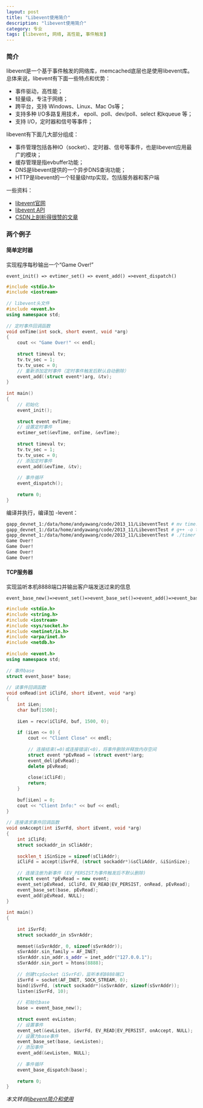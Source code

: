```yaml
---
layout: post
title: "Libevent使用简介"
description: "libevent使用简介"
category: 专业
tags: [libevent, 网络, 高性能, 事件触发]
---
```


### 简介
libevent是一个基于事件触发的网络库，memcached底层也是使用libevent库。   
总体来说，libevent有下面一些特点和优势：

* 事件驱动，高性能；
* 轻量级，专注于网络； 
* 跨平台，支持 Windows、Linux、Mac Os等； 
* 支持多种 I/O多路复用技术， epoll、poll、dev/poll、select 和kqueue 等； 
* 支持 I/O，定时器和信号等事件；

libevent有下面几大部分组成：

* 事件管理包括各种IO（socket）、定时器、信号等事件，也是libevent应用最广的模块；
* 缓存管理是指evbuffer功能；
* DNS是libevent提供的一个异步DNS查询功能；
* HTTP是libevent的一个轻量级http实现，包括服务器和客户端

一些资料：

* [libevent官网](http://libevent.org/) 
* [libevent API](http://www.monkey.org/~provos/libevent/doxygen-2.0.1/index.html)
* [CSDN上剖析得很赞的文章](http://blog.csdn.net/sparkliang/article/details/4957667)

### 两个例子
#### 简单定时器
实现程序每秒输出一个“Game Over!”  
 
	event_init() => evtimer_set() => event_add() =>event_dispatch()

```c++
#include <stdio.h>  
#include <iostream>  
  
// libevent头文件  
#include <event.h>  
using namespace std;  
  
// 定时事件回调函数  
void onTime(int sock, short event, void *arg)  
{  
    cout << "Game Over!" << endl;  
  
    struct timeval tv;  
    tv.tv_sec = 1;  
    tv.tv_usec = 0;  
    // 重新添加定时事件（定时事件触发后默认自动删除）  
    event_add((struct event*)arg, &tv);  
}  
  
int main()  
{  
    // 初始化  
    event_init();  
  
    struct event evTime;  
    // 设置定时事件  
    evtimer_set(&evTime, onTime, &evTime);  
  
    struct timeval tv;  
    tv.tv_sec = 1;  
    tv.tv_usec = 0;  
    // 添加定时事件  
    event_add(&evTime, &tv);  
  
    // 事件循环  
    event_dispatch();  
  
    return 0;  
}  
```

编译并执行，编译加 -levent：

```sh
gapp_devnet_1:/data/home/andyawang/code/2013_11/LibeventTest # mv time.cpp timer.cpp  
gapp_devnet_1:/data/home/andyawang/code/2013_11/LibeventTest # g++ -o timer timer.cpp -levent  
gapp_devnet_1:/data/home/andyawang/code/2013_11/LibeventTest # ./timer   
Game Over!  
Game Over!  
Game Over!  
Game Over!  
```

#### TCP服务器
实现监听本机8888端口并输出客户端发送过来的信息

	event_base_new()=>event_set()=>event_base_set()=>event_add()=>event_base_dispatch()

```c++
#include <stdio.h>  
#include <string.h>  
#include <iostream>  
#include <sys/socket.h>      
#include <netinet/in.h>      
#include <arpa/inet.h>      
#include <netdb.h>  
  
#include <event.h>  
using namespace std;  
  
// 事件base  
struct event_base* base;  
  
// 读事件回调函数  
void onRead(int iCliFd, short iEvent, void *arg)  
{  
    int iLen;  
    char buf[1500];  
  
    iLen = recv(iCliFd, buf, 1500, 0);  
  
    if (iLen <= 0) {  
        cout << "Client Close" << endl;  
  
        // 连接结束(=0)或连接错误(<0)，将事件删除并释放内存空间  
        struct event *pEvRead = (struct event*)arg;  
        event_del(pEvRead);  
        delete pEvRead;  
  
        close(iCliFd);  
        return;  
    }  
  
    buf[iLen] = 0;  
    cout << "Client Info:" << buf << endl;  
}  
  
// 连接请求事件回调函数  
void onAccept(int iSvrFd, short iEvent, void *arg)  
{  
    int iCliFd;  
    struct sockaddr_in sCliAddr;  
  
    socklen_t iSinSize = sizeof(sCliAddr);  
    iCliFd = accept(iSvrFd, (struct sockaddr*)&sCliAddr, &iSinSize);  
  
    // 连接注册为新事件 (EV_PERSIST为事件触发后不默认删除)  
    struct event *pEvRead = new event;  
    event_set(pEvRead, iCliFd, EV_READ|EV_PERSIST, onRead, pEvRead);  
    event_base_set(base, pEvRead);  
    event_add(pEvRead, NULL);  
}  
  
int main()  
{  
  
    int iSvrFd;    
    struct sockaddr_in sSvrAddr;  
                
    memset(&sSvrAddr, 0, sizeof(sSvrAddr));    
    sSvrAddr.sin_family = AF_INET;    
    sSvrAddr.sin_addr.s_addr = inet_addr("127.0.0.1");      
    sSvrAddr.sin_port = htons(8888);     
                              
    // 创建tcpSocket（iSvrFd），监听本机8888端口    
    iSvrFd = socket(AF_INET, SOCK_STREAM, 0);    
    bind(iSvrFd, (struct sockaddr*)&sSvrAddr, sizeof(sSvrAddr));    
    listen(iSvrFd, 10);  
  
    // 初始化base  
    base = event_base_new();  
      
    struct event evListen;  
    // 设置事件  
    event_set(&evListen, iSvrFd, EV_READ|EV_PERSIST, onAccept, NULL);  
    // 设置为base事件  
    event_base_set(base, &evListen);  
    // 添加事件  
    event_add(&evListen, NULL);  
      
    // 事件循环  
    event_base_dispatch(base);  
  
    return 0;  
}  
```

*本文转自[libevent简介和使用](http://www.open-open.com/lib/view/open1386510630330.html)*
